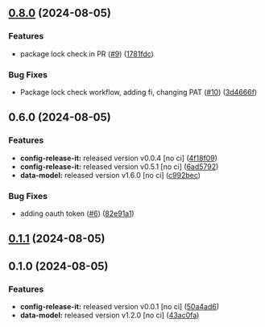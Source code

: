 

## [0.8.0](https://github.com/PeterBaker0/FAIMS3/compare/@faims3/api-v0.6.0...@faims3/api-v0.8.0) (2024-08-05)


### Features

* package lock check in PR ([#9](https://github.com/PeterBaker0/FAIMS3/issues/9)) ([1781fdc](https://github.com/PeterBaker0/FAIMS3/commit/1781fdc9f8ab3c88e9e3020fbf668a96758a0b1d))


### Bug Fixes

* Package lock check workflow, adding fi, changing PAT ([#10](https://github.com/PeterBaker0/FAIMS3/issues/10)) ([3d4666f](https://github.com/PeterBaker0/FAIMS3/commit/3d4666f0a1f6b3599780a1632971595ca7342759))

## 0.6.0 (2024-08-05)


### Features

* **config-release-it:** released version v0.0.4 [no ci] ([4f18f09](https://github.com/PeterBaker0/FAIMS3/commit/4f18f09f2a396df9c58115c21486de347fd778ca))
* **config-release-it:** released version v0.5.1 [no ci] ([6ad5792](https://github.com/PeterBaker0/FAIMS3/commit/6ad579248d42b5263a86ef8317ba4700a80264b7))
* **data-model:** released version v1.6.0 [no ci] ([c992bec](https://github.com/PeterBaker0/FAIMS3/commit/c992bec10706bdf49090dc9226d254c05910a0a0))


### Bug Fixes

* adding oauth token ([#6](https://github.com/PeterBaker0/FAIMS3/issues/6)) ([82e91a1](https://github.com/PeterBaker0/FAIMS3/commit/82e91a1d6aff80cbfbf5f3ba3bbbab797a250ad5))

## [0.1.1](https://github.com/PeterBaker0/FAIMS3/compare/@faims3/api-v0.1.0...@faims3/api-v0.1.1) (2024-08-05)

## 0.1.0 (2024-08-05)


### Features

* **config-release-it:** released version v0.0.1 [no ci] ([50a4ad6](https://github.com/PeterBaker0/FAIMS3/commit/50a4ad68cb56a1d0568784b9c4b7c6b5808f5772))
* **data-model:** released version v1.2.0 [no ci] ([43ac0fa](https://github.com/PeterBaker0/FAIMS3/commit/43ac0fa9ecbd34c96677e173608c1b3dea53c659))